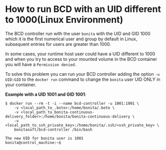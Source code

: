 # How to run BCD with an UID different to 1000(Linux Environment)
The BCD controller run with the user `bonita` with the UID and GID 1000 which it is the first numerical user and group 
by default in Linux, subsequent entries for users are greater than 1000.

In some cases, your runtime host user could have a UID different to 1000 and when you try to access to your mounted 
volume in the BCD container you will have a `Permission denied`.

To solve this problem you can run your BCD controller adding the option `-u UID:GID` to the `docker run` command to 
change the `bonita` user UID ONLY in your container.

**Example with a UID 1001 and GID 1001**:

```
$ docker run --rm -t -i --name bcd-controller -u 1001:1001 \
    -v <local_path_to_.boto>:/home/bonita/.boto \
    -v <local_path_to_bonita-continuous-delivery_folder>:/home/bonita/bonita-continuous-delivery \
    -v <local_path_to_ssh_private_key>:/home/bonita/.ssh/<ssh_private_key> \
    bonitasoft/bcd-controller /bin/bash

The new UID for bonita user is 1001
bonita@control_machine:~$   
    
```
